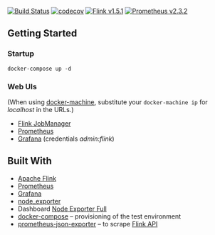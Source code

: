 [![Build Status](https://travis-ci.org/mbode/flink-prometheus-example.svg?branch=master)](https://travis-ci.org/mbode/flink-prometheus-example)
[![codecov](https://codecov.io/gh/mbode/flink-prometheus-example/branch/master/graph/badge.svg)](https://codecov.io/gh/mbode/flink-prometheus-example)
[![Flink v1.5.1](https://img.shields.io/badge/flink-v1.5.1-blue.svg)](https://github.com/apache/flink/releases/tag/release-1.5.1)
[![Prometheus v2.3.2](https://img.shields.io/badge/prometheus-v2.3.2-blue.svg)](https://github.com/prometheus/prometheus/releases/tag/v2.3.2)

## Getting Started

### Startup
```
docker-compose up -d
```

### Web UIs
(When using [docker-machine](https://docs.docker.com/machine/), substitute your `docker-machine ip` for _localhost_ in the URLs.)
- [Flink JobManager](http://localhost:8081/#/overview)
- [Prometheus](http://localhost:9090/graph)
- [Grafana](http://localhost:3000) (credentials _admin:flink_)

## Built With

- [Apache Flink](https://flink.apache.org)
- [Prometheus](https://prometheus.io)
- [Grafana](https://grafana.com)
- [node_exporter](https://github.com/prometheus/node_exporter)
- Dashboard [Node Exporter Full](https://grafana.com/dashboards/1860)
- [docker-compose](https://docs.docker.com/compose/) – provisioning of the test environment
- [prometheus-json-exporter](https://github.com/kawamuray/prometheus-json-exporter) – to scrape [Flink API](https://ci.apache.org/projects/flink/flink-docs-release-1.5/monitoring/rest_api.html)
